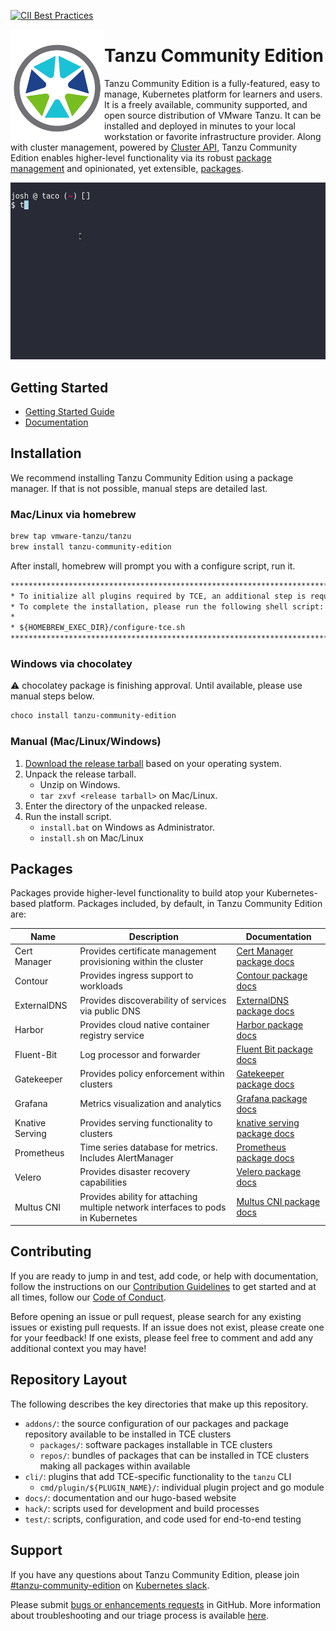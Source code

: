 [![CII Best Practices](https://bestpractices.coreinfrastructure.org/projects/4906/badge)](https://bestpractices.coreinfrastructure.org/projects/4906)

<!-- markdownlint-disable -->
<img src="docs/images/logos/tce-logo-only.png" width="150" align="left">

# Tanzu Community Edition

Tanzu Community Edition is a fully-featured, easy to manage, Kubernetes platform
for learners and users. It is a freely available, community supported, and open
source distribution of VMware Tanzu. It can be installed and deployed in minutes to your
local workstation or favorite infrastructure provider. Along with cluster
management, powered by [Cluster API](https://github.com/kubernetes-sigs/cluster-api),
Tanzu Community Edition enables higher-level functionality via its robust
[package management](https://tanzucommunityedition.io/docs/latest/package-management)
and opinionated, yet extensible, [packages](#packages).

![overview](docs/images/overview.gif)

## Getting Started

* [Getting Started Guide](https://tanzucommunityedition.io/docs/latest/getting-started)
* [Documentation](https://tanzucommunityedition.io/docs/latest/getting-started)

## Installation

We recommend installing Tanzu Community Edition using a package manager. If that
is not possible, manual steps are detailed last.

### Mac/Linux via homebrew

```sh
brew tap vmware-tanzu/tanzu
brew install tanzu-community-edition
```

After install, homebrew will prompt you with a configure script, run it.

```txt
******************************************************************************
* To initialize all plugins required by TCE, an additional step is required.
* To complete the installation, please run the following shell script:
*
* ${HOMEBREW_EXEC_DIR}/configure-tce.sh
******************************************************************************
```

### Windows via chocolatey

⚠️ chocolatey package is finishing approval. Until available, please use manual
steps below.

```sh
choco install tanzu-community-edition
```

### Manual (Mac/Linux/Windows)

1. [Download the release tarball](https://github.com/vmware-tanzu/community-edition/releases) based on your operating system.
1. Unpack the release tarball.
    * Unzip on Windows.
    * `tar zxvf <release tarball>` on Mac/Linux.
1. Enter the directory of the unpacked release.
1. Run the install script.
    * `install.bat` on Windows as Administrator.
    * `install.sh` on Mac/Linux

## Packages

Packages provide higher-level functionality to build atop your Kubernetes-based
platform. Packages included, by default, in Tanzu Community Edition are:

| Name | Description | Documentation |
|------|-------------|---------------|
| Cert Manager | Provides certificate management provisioning within the cluster | [Cert Manager package docs](./addons/packages/cert-manager) |
| Contour | Provides ingress support to workloads | [Contour package docs](./addons/packages/contour) |
| ExternalDNS | Provides discoverability of services via public DNS | [ExternalDNS package docs](./addons/packages/external-dns) |
| Harbor | Provides cloud native container registry service | [Harbor package docs](./addons/packages/harbor) |
| Fluent-Bit | Log processor and forwarder | [Fluent Bit package docs](./addons/packages/fluentbit) |
| Gatekeeper | Provides policy enforcement within clusters | [Gatekeeper package docs](./addons/packages/gatekeeper) |
| Grafana | Metrics visualization and analytics | [Grafana package docs](./addons/packages/grafana) |
| Knative Serving | Provides serving functionality to clusters | [knative serving package docs](./addons/packages/knative-serving) |
| Prometheus | Time series database for metrics. Includes AlertManager | [Prometheus package docs](./addons/packages/prometheus) |
| Velero | Provides disaster recovery capabilities | [Velero package docs](./addons/packages/velero) |
| Multus CNI | Provides ability for attaching multiple network interfaces to pods in Kubernetes | [Multus CNI package docs](./addons/packages/multus-cni) |

## Contributing

If you are ready to jump in and test, add code, or help with documentation,
follow the instructions on our [Contribution Guidelines](./CONTRIBUTING.md) to
get started and at all times, follow our [Code of
Conduct](./CODE_OF_CONDUCT.md).

Before opening an issue or pull request, please search for any existing issues
or existing pull requests. If an issue does not exist, please create one for
your feedback! If one exists, please feel free to comment and add any
additional context you may have!

## Repository Layout

The following describes the key directories that make up this repository.

* `addons/`: the source configuration of our packages and package repository
  available to be installed in TCE clusters
  * `packages/`: software packages installable in TCE clusters
  * `repos/`: bundles of packages that can be installed in TCE clusters
    making all packages within available
* `cli/`: plugins that add TCE-specific functionality to the `tanzu` CLI
  * `cmd/plugin/${PLUGIN_NAME}/`: individual plugin project and go module
* `docs/`: documentation and our hugo-based website
* `hack/`: scripts used for development and build processes
* `test/`: scripts, configuration, and code used for end-to-end testing

## Support

If you have any questions about Tanzu Community Edition, please join [#tanzu-community-edition](https://kubernetes.slack.com/messages/tanzu-community-edition) on [Kubernetes slack](http://slack.k8s.io/).

Please submit [bugs or enhancements requests](https://github.com/vmware-tanzu/community-edition/issues/new/choose) in GitHub.
More information about troubleshooting and our triage process is available [here](https://tanzucommunityedition.io/docs/latest/trouble-faq/).
